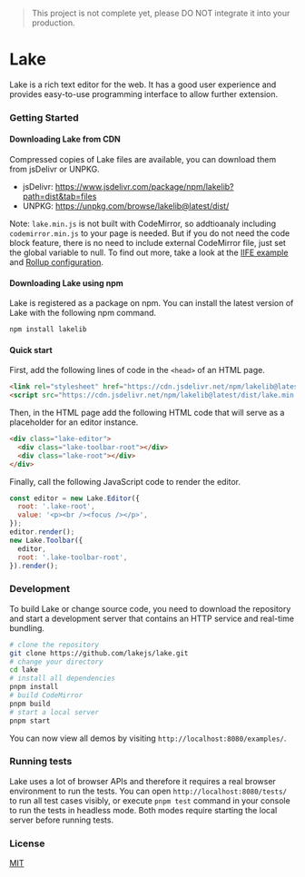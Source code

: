 > This project is not complete yet, please DO NOT integrate it into your production.

# Lake

Lake is a rich text editor for the web. It has a good user experience and provides easy-to-use programming interface to allow further extension.

### Getting Started

#### Downloading Lake from CDN

Compressed copies of Lake files are available, you can download them from jsDelivr or UNPKG.

* jsDelivr: https://www.jsdelivr.com/package/npm/lakelib?path=dist&tab=files
* UNPKG: https://unpkg.com/browse/lakelib@latest/dist/

Note: `lake.min.js` is not built with CodeMirror, so addtioanaly including `codemirror.min.js` to your page is needed. But if you do not need the code block feature, there is no need to include external CodeMirror file, just set the global variable to null. To find out more, take a look at the [IIFE example](https://github.com/lakejs/lake/blob/master/examples/iife.html) and [Rollup configuration](https://github.com/lakejs/lake/blob/master/rollup.config.mjs).

#### Downloading Lake using npm

Lake is registered as a package on npm. You can install the latest version of Lake with the following npm command.

```bash
npm install lakelib
```

#### Quick start

First, add the following lines of code in the `<head>` of an HTML page.

```html
<link rel="stylesheet" href="https://cdn.jsdelivr.net/npm/lakelib@latest/dist/lake.css" />
<script src="https://cdn.jsdelivr.net/npm/lakelib@latest/dist/lake.min.js"></script>
```

Then, in the HTML page add the following HTML code that will serve as a placeholder for an editor instance.

```html
<div class="lake-editor">
  <div class="lake-toolbar-root"></div>
  <div class="lake-root"></div>
</div>
```

Finally, call the following JavaScript code to render the editor.

```js
const editor = new Lake.Editor({
  root: '.lake-root',
  value: '<p><br /><focus /></p>',
});
editor.render();
new Lake.Toolbar({
  editor,
  root: '.lake-toolbar-root',
}).render();
```

### Development

To build Lake or change source code, you need to download the repository and start a development server that contains an HTTP service and real-time bundling.

``` bash
# clone the repository
git clone https://github.com/lakejs/lake.git
# change your directory
cd lake
# install all dependencies
pnpm install
# build CodeMirror
pnpm build
# start a local server
pnpm start
```

You can now view all demos by visiting `http://localhost:8080/examples/`.

### Running tests

Lake uses a lot of browser APIs and therefore it requires a real browser environment to run the tests. You can open `http://localhost:8080/tests/` to run all test cases visibly, or execute `pnpm test` command in your console to run the tests in headless mode. Both modes require starting the local server before running tests.

### License

[MIT](https://github.com/lakejs/lake/blob/master/LICENSE)
